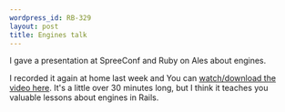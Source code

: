 ```yaml
--- 
wordpress_id: RB-329
layout: post
title: Engines talk
---
```


I gave a presentation at SpreeConf and Ruby on Ales about engines.

I recorded it again at home last week and You can [watch/download the video here](https://s3.amazonaws.com/ryanbigg_screencasts/004-engines_talk.mov). It's a
little over 30 minutes long, but I think it teaches you valuable lessons about engines in Rails.
